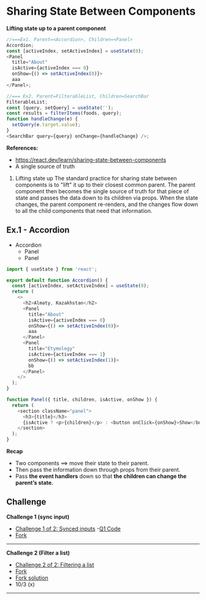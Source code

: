 # Sharing State Between Components

**Lifting state up to a parent component**

```js
//===Ex1. Parent=<Accordion>, Children=<Panel>
Accordion;
const [activeIndex, setActiveIndex] = useState(0);
<Panel
  title="About"
  isActive={activeIndex === 0}
  onShow={() => setActiveIndex(0)}>
  aaa
</Panel>;

//=== Ex2. Parent=FilterableList, Children=SearchBar
FilterableList;
const [query, setQuery] = useState('');
const results = filterItems(foods, query);
function handleChange(e) {
  setQuery(e.target.value);
}
<SearchBar query={query} onChange={handleChange} />;
```

**References:**

- https://react.dev/learn/sharing-state-between-components
- A single source of truth

1. Lifting state up
   The standard practice for sharing state between components is to "lift" it up to their closest common parent. The parent component then becomes the single source of truth for that piece of state and passes the data down to its children via props. When the state changes, the parent component re-renders, and the changes flow down to all the child components that need that information.

## Ex.1 - Accordion

- Accordion
  - Panel
  - Panel

```js
import { useState } from 'react';

export default function Accordion() {
  const [activeIndex, setActiveIndex] = useState(0);
  return (
    <>
      <h2>Almaty, Kazakhstan</h2>
      <Panel
        title="About"
        isActive={activeIndex === 0}
        onShow={() => setActiveIndex(0)}>
        aaa
      </Panel>
      <Panel
        title="Etymology"
        isActive={activeIndex === 1}
        onShow={() => setActiveIndex(1)}>
        bb
      </Panel>
    </>
  );
}

function Panel({ title, children, isActive, onShow }) {
  return (
    <section className="panel">
      <h3>{title}</h3>
      {isActive ? <p>{children}</p> : <button onClick={onShow}>Show</button>}
    </section>
  );
}
```

**Recap**

- Two components ==> move their state to their parent.
- Then pass the information down through props from their parent.
- Pass **the event handlers** down so that **the children can change the parent’s state.**

## Challenge

**Challenge 1 (sync input)**

- [Challenge 1 of 2: Synced inputs](https://react.dev/learn/sharing-state-between-components#synced-inputs) -[Q1 Code](./SharingStateBtwComp/Quiz1/App.js)
- [Fork](https://codesandbox.io/p/sandbox/g5pgdd?file=%2Fsrc%2FApp.js)

<hr />

**Challenge 2 (Filter a list)**

- [Challenge 2 of 2: Filtering a list ](https://react.dev/learn/sharing-state-between-components#filtering-a-list)
- [Fork](https://codesandbox.io/p/sandbox/qmyrll?file=%2Fsrc%2FApp.js)
- [Fork solution](https://codesandbox.io/p/sandbox/58kfgp)
- 10/3 (x)
<hr />
